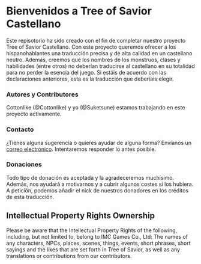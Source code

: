# Bienvenidos a Tree of Savior Castellano
Este repisotorio ha sido creado con el fin de completar nuestro proyecto Tree of Savior Castellano. Con este proyecto queremos ofrecer a los hispanohablantes una traducción precisa y de alta calidad en un castellano neutro. Además, creemos que los nombres de los monstruos, clases y habilidades (entre otros) no deberían traducirse al castellano en su totalidad para no perder la esencia del juego. Si estáis de acuerdo con las declaraciones anteriores, esta es la traducción que deberíais elegir.

### Autores y Contributores

Cottonlike (@Cottonlike) y yo (@Suketsune) estamos trabajando en este proyecto activamente.

### Contacto

¿Tienes alguna sugerencia o quieres ayudar de alguna forma? Envíanos un [correo electrónico](mailto:epicsuketsune@gmail.com). Intentaremos responder lo antes posible.

### Donaciones

Todo tipo de donación es aceptada y la agradeceremos muchísimo. Además, nos ayudará a motivarnos y a cubrir algunos costes si los hubiera. A petición, podemos añadir el nick de nuestros donadores en los créditos de esta traducción.

## Intellectual Property Rights Ownership

Please be aware that the Intellectual Property Rights of the following, including, but not limited to, belong to IMC Games Co., Ltd: The names of any characters, NPCs, places, scenes, things, events, short phrases, short sayings and the likes that are set forth in Tree of Savior, as well as any translations or contributions from our contributors.

